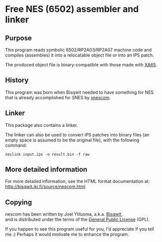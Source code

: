 # Free NES (6502) assembler and linker

## Purpose

This program reads symbolic 6502/RP2A03/RP2A07 machine code
and compiles (assembles) it into a relocatable object file
or into an IPS patch.

The produced object file is binary-compatible with those
made with [XA65](http://www.google.fi/search?q=xa65).

## History

This program was born when Bisqwit needed to have something for
NES that is already accomplished for SNES by
[snescom](http://bisqwit.iki.fi/source/snescom.html).

## Linker

This package also contains a linker.

The linker can also be used to convert IPS patches into
binary files (an empty space is assumed to be the original
file), with the following command:

    neslink input.ips -o result.bin -f raw

## More detailed information

For more detailed information, see the HTML format documentation at:
http://bisqwit.iki.fi/source/nescom.html

## Copying

nescom has been written by Joel Yliluoma, a.k.a.
[Bisqwit](http://iki.fi/bisqwit/),    
and is distributed under the terms of the
[General Public License](http://www.gnu.org/licenses/licenses.html#GPL) (GPL).

If you happen to see this program useful for you, I'd
appreciate if you tell me :) Perhaps it would motivate
me to enhance the program.
